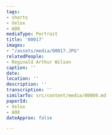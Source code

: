```yaml
---
tags:
- shorts
- Velox
- A08
mediaType: Portrait
title: '00017'
images:
- "/assets/media/00017.JPG"
relatedPeople:
- Reginald Arthur Wilson
caption: ''
date: 
location: ''
description: ''
transcription: ''
similarTo: src/content/media/00009.md
paperId:
- Velox
- A08
dateApprox: false

---
```

